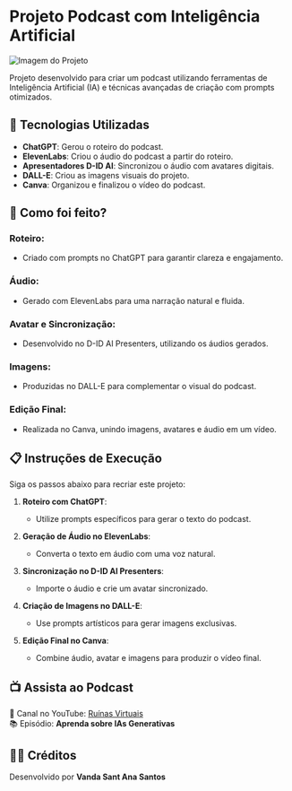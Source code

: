 # Projeto Podcast com Inteligência Artificial

![Imagem do Projeto](imagens/cover.png)

Projeto desenvolvido para criar um podcast utilizando ferramentas de Inteligência Artificial (IA) e técnicas avançadas de criação com prompts otimizados.

## 🚀 Tecnologias Utilizadas
- **ChatGPT**: Gerou o roteiro do podcast.
- **ElevenLabs**: Criou o áudio do podcast a partir do roteiro.
- **Apresentadores D-ID AI**: Sincronizou o áudio com avatares digitais.
- **DALL-E**: Criou as imagens visuais do projeto.
- **Canva**: Organizou e finalizou o vídeo do podcast.

## 🧠 Como foi feito?

### Roteiro:
- Criado com prompts no ChatGPT para garantir clareza e engajamento.

### Áudio:
- Gerado com ElevenLabs para uma narração natural e fluida.

### Avatar e Sincronização:
- Desenvolvido no D-ID AI Presenters, utilizando os áudios gerados.

### Imagens:
- Produzidas no DALL-E para complementar o visual do podcast.

### Edição Final:
- Realizada no Canva, unindo imagens, avatares e áudio em um vídeo.

## 📋 Instruções de Execução

Siga os passos abaixo para recriar este projeto:

1. **Roteiro com ChatGPT**:
   - Utilize prompts específicos para gerar o texto do podcast.
   
2. **Geração de Áudio no ElevenLabs**:
   - Converta o texto em áudio com uma voz natural.
   
3. **Sincronização no D-ID AI Presenters**:
   - Importe o áudio e crie um avatar sincronizado.
   
4. **Criação de Imagens no DALL-E**:
   - Use prompts artísticos para gerar imagens exclusivas.
   
5. **Edição Final no Canva**:
   - Combine áudio, avatar e imagens para produzir o vídeo final.

## 📺 Assista ao Podcast

🎥 Canal no YouTube: [Ruínas Virtuais](https://youtu.be/hJU673M5A5M)  
📚 Episódio: **Aprenda sobre IAs Generativas**

## 👨‍💻 Créditos

Desenvolvido por **Vanda Sant Ana Santos**
